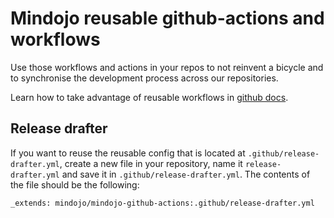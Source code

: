 # Mindojo reusable github-actions and workflows

Use those workflows and actions in your repos to not reinvent a bicycle and to synchronise the development process across our repositories.

Learn how to take advantage of reusable workflows in [github docs](https://docs.github.com/en/actions/using-workflows/reusing-workflows#calling-a-reusable-workflow).


## Release drafter
If you want to reuse the reusable config that is located at `.github/release-drafter.yml`, create a new file in your repository, name it `release-drafter.yml` and save it in `.github/release-drafter.yml`. The contents of the file should be the following:
```
_extends: mindojo/mindojo-github-actions:.github/release-drafter.yml
```